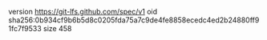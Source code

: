 version https://git-lfs.github.com/spec/v1
oid sha256:0b934cf9b6b5d8c0205fda75a7c9de4fe8858ecedc4ed2b24880ff91fc7f9533
size 458
